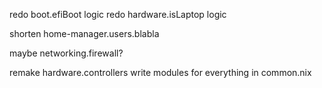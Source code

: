 redo boot.efiBoot logic
redo hardware.isLaptop logic

shorten home-manager.users.blabla

maybe networking.firewall?

remake hardware.controllers
write modules for everything in common.nix


